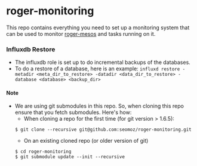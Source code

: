 # roger-monitoring

This repo contains everything you need to set up a monitoring system that can be used to monitor [roger-mesos](https://github.com/seomoz/roger-mesos) and tasks running on it.

### Influxdb Restore
* The influxdb role is set up to do incremental backups of the databases.
* To do a restore of a database, here is an example:
  ``` influxd restore -metadir <meta_dir_to_restore> -datadir <data_dir_to_restore> -database <database> <backup_dir>  ```

#### Note
* We are using git submodules in this repo. So, when cloning this repo ensure that you fetch submodules. Here's how:
  * When cloning a repo for the first time (for git version > 1.6.5):
  ```
  $ git clone --recursive git@github.com:seomoz/roger-monitoring.git
  ```
  * On an existing cloned repo (or older version of git)
  ```
  $ cd roger-monitoring
  $ git submodule update --init --recursive
  ```
